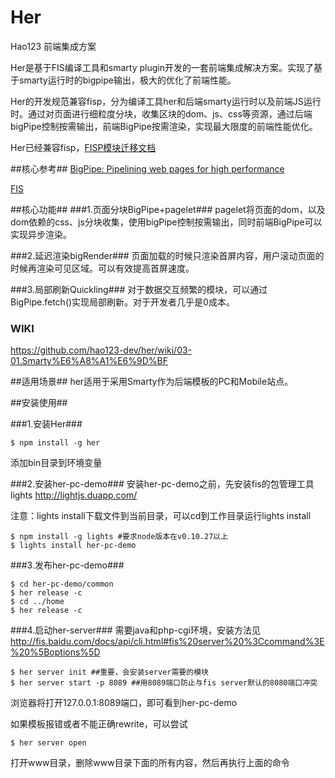 Her
===

Hao123 前端集成方案

Her是基于FIS编译工具和smarty plugin开发的一套前端集成解决方案。实现了基于smarty运行时的bigpipe输出，极大的优化了前端性能。


Her的开发规范兼容fisp，分为编译工具her和后端smarty运行时以及前端JS运行时。通过对页面进行细粒度分块，收集区块的dom、js、css等资源，通过后端bigPipe控制按需输出，前端BigPipe按需渲染，实现最大限度的前端性能优化。


Her已经兼容fisp，[FISP模块迁移文档](https://github.com/hao123-dev/her-preprocessor-fispadaptor)


##核心参考##
[BigPipe: Pipelining web pages for high performance](https://www.facebook.com/notes/facebook-engineering/bigpipe-pipelining-web-pages-for-high-performance/389414033919)

[FIS](http://fis.baidu.com/)

##核心功能##
###1.页面分块BigPipe+pagelet###
pagelet将页面的dom，以及dom依赖的css、js分块收集，使用bigPipe控制按需输出，同时前端BigPipe可以实现异步渲染。

###2.延迟渲染bigRender###
页面加载的时候只渲染首屏内容，用户滚动页面的时候再渲染可见区域。可以有效提高首屏速度。

###3.局部刷新Quickling###
对于数据交互频繁的模块，可以通过BigPipe.fetch()实现局部刷新。对于开发者几乎是0成本。
### WIKI ###
https://github.com/hao123-dev/her/wiki/03-01.Smarty%E6%A8%A1%E6%9D%BF

##适用场景##
her适用于采用Smarty作为后端模板的PC和Mobile站点。

##安装使用##

###1.安装Her###
```
$ npm install -g her
```
添加bin目录到环境变量

###2.安装her-pc-demo###
安装her-pc-demo之前，先安装fis的包管理工具lights http://lightjs.duapp.com/

注意：lights install下载文件到当前目录，可以cd到工作目录运行lights install

```
$ npm install -g lights #要求node版本在v0.10.27以上
$ lights install her-pc-demo
```

<!--
因为her-pc-demo涉及到后端运行时部分，目前正在努力开源中。

目前仅提供百度内部访问，地址 http://fe.qch.me/store/her-pc-demo.zip

下载后解压即可~
-->

###3.发布her-pc-demo###
```
$ cd her-pc-demo/common
$ her release -c
$ cd ../home
$ her release -c
```

###4.启动her-server###
需要java和php-cgi环境，安装方法见 http://fis.baidu.com/docs/api/cli.html#fis%20server%20%3Ccommand%3E%20%5Boptions%5D
```
$ her server init ##重要，会安装server需要的模块
$ her server start -p 8089 ##用8089端口防止与fis server默认的8080端口冲突
```
浏览器将打开127.0.0.1:8089端口，即可看到her-pc-demo

如果模板报错或者不能正确rewrite，可以尝试 
```
$ her server open
```
打开www目录，删除www目录下面的所有内容，然后再执行上面的命令
